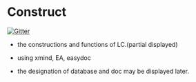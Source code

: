 # Construct
[![Gitter](https://badges.gitter.im/PFZTJLLYTC/community.svg)](https://gitter.im/PFZTJLLYTC/community?utm_source=badge&utm_medium=badge&utm_campaign=pr-badge)

+ the constructions and functions of LC.(partial displayed)

+ using xmind, EA, easydoc

+ the designation of database and doc may be displayed later.
